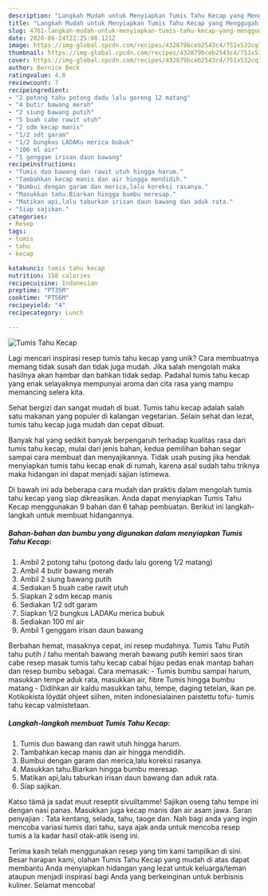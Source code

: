 ```yaml
---
description: "Langkah Mudah untuk Menyiapkan Tumis Tahu Kecap yang Menggugah Selera"
title: "Langkah Mudah untuk Menyiapkan Tumis Tahu Kecap yang Menggugah Selera"
slug: 4761-langkah-mudah-untuk-menyiapkan-tumis-tahu-kecap-yang-menggugah-selera
date: 2020-06-24T22:25:08.121Z
image: https://img-global.cpcdn.com/recipes/432879bceb2543c4/751x532cq70/tumis-tahu-kecap-foto-resep-utama.jpg
thumbnail: https://img-global.cpcdn.com/recipes/432879bceb2543c4/751x532cq70/tumis-tahu-kecap-foto-resep-utama.jpg
cover: https://img-global.cpcdn.com/recipes/432879bceb2543c4/751x532cq70/tumis-tahu-kecap-foto-resep-utama.jpg
author: Bernice Beck
ratingvalue: 4.8
reviewcount: 7
recipeingredient:
- "2 potong tahu potong dadu lalu goreng 12 matang"
- "4 butir bawang merah"
- "2 siung bawang putih"
- "5 buah cabe rawit utuh"
- "2 sdm kecap manis"
- "1/2 sdt garam"
- "1/2 bungkus LADAKu merica bubuk"
- "100 ml air"
- "1 genggam irisan daun bawang"
recipeinstructions:
- "Tumis duo bawang dan rawit utuh hingga harum."
- "Tambahkan kecap manis dan air hingga mendidih."
- "Bumbui dengan garam dan merica,lalu koreksi rasanya."
- "Masukkan tahu.Biarkan hingga bumbu meresap."
- "Matikan api,lalu taburkan irisan daun bawang dan aduk rata."
- "Siap sajikan."
categories:
- Resep
tags:
- tumis
- tahu
- kecap

katakunci: tumis tahu kecap 
nutrition: 158 calories
recipecuisine: Indonesian
preptime: "PT35M"
cooktime: "PT56M"
recipeyield: "4"
recipecategory: Lunch

---
```



![Tumis Tahu Kecap](https://img-global.cpcdn.com/recipes/432879bceb2543c4/751x532cq70/tumis-tahu-kecap-foto-resep-utama.jpg)

Lagi mencari inspirasi resep tumis tahu kecap yang unik? Cara membuatnya memang tidak susah dan tidak juga mudah. Jika salah mengolah maka hasilnya akan hambar dan bahkan tidak sedap. Padahal tumis tahu kecap yang enak selayaknya mempunyai aroma dan cita rasa yang mampu memancing selera kita.

Sehat bergizi dan sangat mudah di buat. Tumis tahu kecap adalah salah satu makanan yang populer di kalangan vegetarian. Selain sehat dan lezat, tumis tahu kecap juga mudah dan cepat dibuat.

Banyak hal yang sedikit banyak berpengaruh terhadap kualitas rasa dari tumis tahu kecap, mulai dari jenis bahan, kedua pemilihan bahan segar sampai cara membuat dan menyajikannya. Tidak usah pusing jika hendak menyiapkan tumis tahu kecap enak di rumah, karena asal sudah tahu triknya maka hidangan ini dapat menjadi sajian istimewa.


Di bawah ini ada beberapa cara mudah dan praktis dalam mengolah tumis tahu kecap yang siap dikreasikan. Anda dapat menyiapkan Tumis Tahu Kecap menggunakan 9 bahan dan 6 tahap pembuatan. Berikut ini langkah-langkah untuk membuat hidangannya.

<!--inarticleads1-->

##### Bahan-bahan dan bumbu yang digunakan dalam menyiapkan Tumis Tahu Kecap:

1. Ambil 2 potong tahu (potong dadu lalu goreng 1/2 matang)
1. Ambil 4 butir bawang merah
1. Ambil 2 siung bawang putih
1. Sediakan 5 buah cabe rawit utuh
1. Siapkan 2 sdm kecap manis
1. Sediakan 1/2 sdt garam
1. Siapkan 1/2 bungkus LADAKu merica bubuk
1. Sediakan 100 ml air
1. Ambil 1 genggam irisan daun bawang


Berbahan hemat, masaknya cepat, ini resep mudahnya. Tumis Tahu Putih tahu putih / tahu mentah bawang merah bawang putih kemiri saos tiran cabe resep masak tumis tahu kecap cabai hijau pedas enak mantap bahan dan resep bumbu sebagai. Cara memasak: - Tumis bumbu sampai harum, masukkan tempe aduk rata, masukkan air, fibre Tumis hingga bumbu matang - Didihkan air kaldu masukkan tahu, tempe, daging tetelan, ikan pe. Kotikokista löydät ohjeet siihen, miten indonesialainen paistettu tofu- tumis tahu kecap valmistetaan. 

<!--inarticleads2-->

##### Langkah-langkah membuat Tumis Tahu Kecap:

1. Tumis duo bawang dan rawit utuh hingga harum.
1. Tambahkan kecap manis dan air hingga mendidih.
1. Bumbui dengan garam dan merica,lalu koreksi rasanya.
1. Masukkan tahu.Biarkan hingga bumbu meresap.
1. Matikan api,lalu taburkan irisan daun bawang dan aduk rata.
1. Siap sajikan.


Katso tämä ja sadat muut reseptit sivuiltamme! Sajikan oseng tahu tempe ini dengan nasi panas. Masukkan juga kecap manis dan air asam jawa. Saran penyajian : Tata kentang, selada, tahu, taoge dan. Nah bagi anda yang ingin mencoba variasi tumis dari tahu, saya ajak anda untuk mencoba resep tumis a la kadar hasil otak-atik iseng ini. 

Terima kasih telah menggunakan resep yang tim kami tampilkan di sini. Besar harapan kami, olahan Tumis Tahu Kecap yang mudah di atas dapat membantu Anda menyiapkan hidangan yang lezat untuk keluarga/teman ataupun menjadi inspirasi bagi Anda yang berkeinginan untuk berbisnis kuliner. Selamat mencoba!
